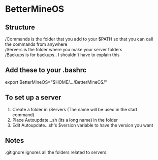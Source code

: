 # BetterMineOS

## Structure
/Commands is the folder that you add to your $PATH so that you can call the commands from anywhere  
/Servers is the folder where you make your server folders  
/Backups is for backups.. I shouldn't have to explain this

## Add these to your .bashrc
export BetterMineOS="$HOME/.../BetterMineOS/"  

## To set up a server
1. Create a folder in /Servers (The name will be used in the start command)
2. Place Autoupdate...sh (its a long name) in the folder
3. Edit Autoupdate...sh's $version variable to have the version you want

## Notes
.gitignore ignores all the folders related to servers
